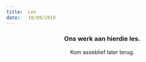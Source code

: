 ```yaml
---
title:  Les
date:   18/09/2019
---
```


### <center>Ons werk aan hierdie les.</center>
<center>Kom asseblief later terug.</center>